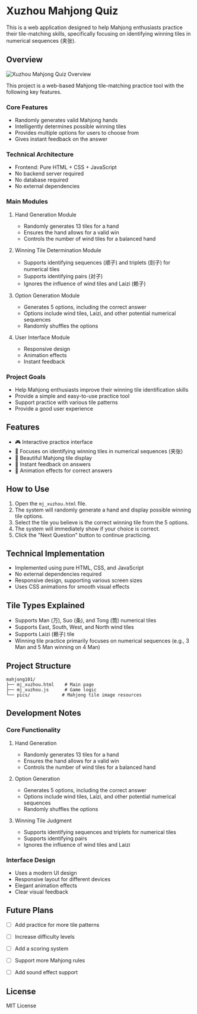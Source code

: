 # Xuzhou Mahjong Quiz

This is a web application designed to help Mahjong enthusiasts practice their tile-matching skills, specifically focusing on identifying winning tiles in numerical sequences (夹张).

## Overview

![Xuzhou Mahjong Quiz Overview](./overview.png)

This project is a web-based Mahjong tile-matching practice tool with the following key features.

### Core Features
- Randomly generates valid Mahjong hands
- Intelligently determines possible winning tiles
- Provides multiple options for users to choose from
- Gives instant feedback on the answer

### Technical Architecture
- Frontend: Pure HTML + CSS + JavaScript
- No backend server required
- No database required
- No external dependencies

### Main Modules
1. Hand Generation Module
   - Randomly generates 13 tiles for a hand
   - Ensures the hand allows for a valid win
   - Controls the number of wind tiles for a balanced hand

2. Winning Tile Determination Module
   - Supports identifying sequences (顺子) and triplets (刻子) for numerical tiles
   - Supports identifying pairs (对子)
   - Ignores the influence of wind tiles and Laizi (赖子)

3. Option Generation Module
   - Generates 5 options, including the correct answer
   - Options include wind tiles, Laizi, and other potential numerical sequences
   - Randomly shuffles the options

4. User Interface Module
   - Responsive design
   - Animation effects
   - Instant feedback

### Project Goals
- Help Mahjong enthusiasts improve their winning tile identification skills
- Provide a simple and easy-to-use practice tool
- Support practice with various tile patterns
- Provide a good user experience

## Features

- 🎮 Interactive practice interface
- 🎯 Focuses on identifying winning tiles in numerical sequences (夹张)
- 🎨 Beautiful Mahjong tile display
- 🎯 Instant feedback on answers
- 🎉 Animation effects for correct answers

## How to Use

1. Open the `mj_xuzhou.html` file.
2. The system will randomly generate a hand and display possible winning tile options.
3. Select the tile you believe is the correct winning tile from the 5 options.
4. The system will immediately show if your choice is correct.
5. Click the "Next Question" button to continue practicing.

## Technical Implementation

- Implemented using pure HTML, CSS, and JavaScript
- No external dependencies required
- Responsive design, supporting various screen sizes
- Uses CSS animations for smooth visual effects

## Tile Types Explained

- Supports Man (万), Suo (条), and Tong (筒) numerical tiles
- Supports East, South, West, and North wind tiles
- Supports Laizi (赖子) tile
- Winning tile practice primarily focuses on numerical sequences (e.g., 3 Man and 5 Man winning on 4 Man)

## Project Structure

```
mahjong101/
├── mj_xuzhou.html    # Main page
├── mj_xuzhou.js      # Game logic
└── pics/            # Mahjong tile image resources
```

## Development Notes

### Core Functionality

1. Hand Generation
   - Randomly generates 13 tiles for a hand
   - Ensures the hand allows for a valid win
   - Controls the number of wind tiles for a balanced hand

2. Option Generation
   - Generates 5 options, including the correct answer
   - Options include wind tiles, Laizi, and other potential numerical sequences
   - Randomly shuffles the options

3. Winning Tile Judgment
   - Supports identifying sequences and triplets for numerical tiles
   - Supports identifying pairs
   - Ignores the influence of wind tiles and Laizi

### Interface Design

- Uses a modern UI design
- Responsive layout for different devices
- Elegant animation effects
- Clear visual feedback

## Future Plans

- [ ] Add practice for more tile patterns
- [ ] Increase difficulty levels
- [ ] Add a scoring system
- [ ] Support more Mahjong rules
- [ ] Add sound effect support


## License

MIT License 